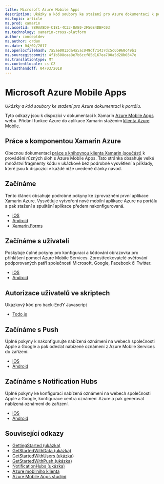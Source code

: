 ```yaml
---
title: Microsoft Azure Mobile Apps
description: Ukázky a kód soubory ke stažení pro Azure dokumentaci k portálu.
ms.topic: article
ms.prod: xamarin
ms.assetid: 7B9AA8D9-C181-4C33-8AB0-2F56E4DBFC03
ms.technology: xamarin-cross-platform
author: conceptdev
ms.author: crdun
ms.date: 04/02/2017
ms.openlocfilehash: 7a5ae0013da4a5ac049df71437dc5c6b960c49b1
ms.sourcegitcommit: 4f1b508caa8e7b6ccf85d167ea700a5d28b0347e
ms.translationtype: MT
ms.contentlocale: cs-CZ
ms.lasthandoff: 04/03/2018
---
```

# <a name="microsoft-azure-mobile-apps"></a>Microsoft Azure Mobile Apps

_Ukázky a kód soubory ke stažení pro Azure dokumentaci k portálu._

<!--
NOTE TO AUTHORS: this page is referenced from
http://azure.microsoft.com/en-us/develop/mobile/xamarin/
as https://developer.xamarin.com/guides/cross-platform/data-cloud/mobile-services/
A redirect has been put in place to /mobile-apps/ HOWEVER the /Resources/ .ZIP files are still located in /mobile-services/ so that the following permalinks don't break

The ZIPs in /Resources/ are also referenced by inbound links
Getting Started  http://go.microsoft.com/fwlink/p/?LinkId=331359
Get started with data   http://go.microsoft.com/fwlink/p/?LinkId=331302
Get started with push   http://go.microsoft.com/fwlink/p/?LinkId=331303
Get started with authentication http://go.microsoft.com/fwlink/p/?LinkId=331328
Get started with Notification Hubs  http://go.microsoft.com/fwlink/p/?LinkId=331329
Validate and modify data    http://go.microsoft.com/fwlink/p/?LinkId=331330
-->


Tyto odkazy jsou k dispozici v dokumentaci k Xamarin [Azure Mobile Apps](https://docs.microsoft.com/azure/app-service-mobile/) webu.
Přidání funkce Azure do aplikace Xamarin stažením [klienta Azure Mobile](https://www.nuget.org/packages/Microsoft.Azure.Mobile.Client/).

## <a name="working-with-the-xamarin-azure-component"></a>Práce s komponentou Xamarin Azure

Obecnou dokumentací [práce s knihovnou klienta Xamarin (součást)](https://docs.microsoft.com/azure/app-service-mobile/app-service-mobile-dotnet-how-to-use-client-library) k provádění různých úloh s Azure Mobile Apps. Tato stránka obsahuje velké množství fragmenty kódu v ukázkové bez podrobné vysvětlení a příklady, které jsou k dispozici v každé níže uvedené články návod.

## <a name="getting-started"></a>Začínáme

Tento článek obsahuje podrobné pokyny ke zprovoznění první aplikace Xamarin Azure.
Vysvětluje vytvoření nové mobilní aplikace Azure na portálu a pak stažení a spuštění aplikace předem nakonfigurovaná.

-  [iOS](https://docs.microsoft.com/azure/app-service-mobile/app-service-mobile-xamarin-ios-get-started/)
-  [Android](https://docs.microsoft.com/azure/app-service-mobile/app-service-mobile-xamarin-android-get-started/)
-  [Xamarin.Forms](https://docs.microsoft.com/azure/app-service-mobile/app-service-mobile-xamarin-forms-get-started)

<!--
## Validate, Modify and Augment Data in Scripts

Demonstrates how to add server-side scripts to Azure Mobile Services data tables to implement server-side validation and other functionality.

-  [iOS](https://azure.microsoft.com/en-us/documentation/articles/mobile-services-dotnet-how-to-use-client-library/#errors)
-  [Android](https://azure.microsoft.com/en-us/documentation/articles/mobile-services-dotnet-how-to-use-client-library/#errors)
-->

<!--
## Add Paging to Data

A quick example of paging large sets of data using Skip() and Take().

-  [iOS](https://azure.microsoft.com/en-us/documentation/articles/mobile-services-dotnet-how-to-use-client-library/#paging)
-  [Android](https://azure.microsoft.com/en-us/documentation/articles/mobile-services-dotnet-how-to-use-client-library/#paging)
-->

## <a name="get-started-with-users"></a>Začínáme s uživateli

Poskytuje úplné pokyny pro konfiguraci a kódování obrazovka pro přihlášení pomocí Azure Mobile Services. Zprostředkovatelé ověřování podporovaných patří společnosti Microsoft, Google, Facebook či Twitter.

-  [iOS](https://azure.microsoft.com/en-us/documentation/articles/app-service-mobile-xamarin-ios-get-started-users/)
-  [Android](https://azure.microsoft.com/en-us/documentation/articles/app-service-mobile-xamarin-android-get-started-users/)


## <a name="authorize-users-in-scripts"></a>Autorizace uživatelů ve skriptech

Ukázkový kód pro back-EndY Javascript

-  [Todo.js](https://github.com/Azure/azure-mobile-apps-node/blob/master/samples/personal-table/tables/TodoItem.js#L38)


## <a name="get-started-with-push"></a>Začínáme s Push

Úplné pokyny k nakonfigurujte nabízená oznámení na webech společnosti Apple a Google a pak odeslat nabízené oznámení z Azure Mobile Services do zařízení.

-  [iOS](https://docs.microsoft.com/azure/app-service-mobile/app-service-mobile-xamarin-ios-get-started-push)
-  [Android](https://docs.microsoft.com/azure/app-service-mobile/app-service-mobile-xamarin-android-get-started-push)


## <a name="get-started-with-notification-hubs"></a>Začínáme s Notification Hubs

Úplné pokyny ke konfiguraci nabízená oznámení na webech společnosti Apple a Google, konfigurace centra oznámení Azure a pak generovat nabízená oznámení do zařízení.

-  [iOS](https://docs.microsoft.com/azure/notification-hubs/xamarin-notification-hubs-ios-push-notification-apns-get-started)
-  [Android](https://docs.microsoft.com/azure/notification-hubs/xamarin-notification-hubs-push-notifications-android-gcm)



## <a name="related-links"></a>Související odkazy

- [GettingStarted (ukázka)](https://github.com/xamarin/mobile-samples/tree/master/Azure/GettingStarted)
- [GetStartedWithData (ukázka)](https://github.com/xamarin/mobile-samples/tree/master/Azure/GetStartedWithData)
- [GetStartedWithUsers (ukázka)](https://github.com/xamarin/mobile-samples/tree/master/Azure/GetStartedWithUsers)
- [GetStartedWithPush (ukázka)](https://github.com/xamarin/mobile-samples/tree/master/Azure/GetStartedWithPush)
- [NotificationHubs (ukázka)](https://github.com/xamarin/mobile-samples/tree/master/Azure/NotificationHubs)
- [Azure mobilního klienta](https://www.nuget.org/packages/Microsoft.Azure.Mobile.Client/)
- [Azure Mobile Apps studijní](https://azure.microsoft.com/en-us/documentation/learning-paths/appservice-mobileapps/)

<!--
- [ValidateModifyData (sample)](https://github.com/xamarin/mobile-samples/tree/master/Azure/ValidateModifyData)
-->
